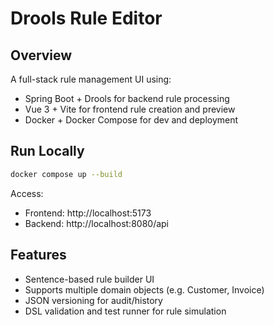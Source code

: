 # Drools Rule Editor

## Overview
A full-stack rule management UI using:
- Spring Boot + Drools for backend rule processing
- Vue 3 + Vite for frontend rule creation and preview
- Docker + Docker Compose for dev and deployment

## Run Locally
```bash
docker compose up --build
```

Access:
- Frontend: http://localhost:5173
- Backend:  http://localhost:8080/api

## Features
- Sentence-based rule builder UI
- Supports multiple domain objects (e.g. Customer, Invoice)
- JSON versioning for audit/history
- DSL validation and test runner for rule simulation
